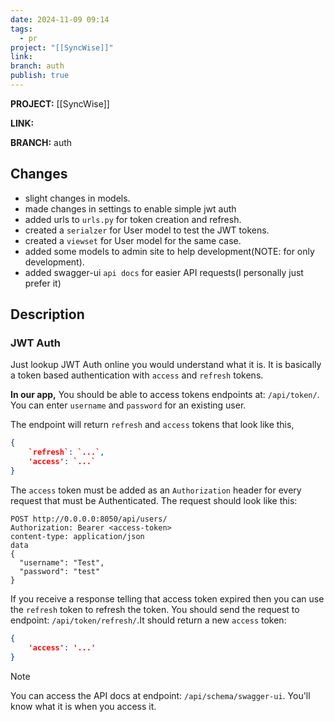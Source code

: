 ```yaml
---
date: 2024-11-09 09:14
tags:
  - pr
project: "[[SyncWise]]"
link: 
branch: auth
publish: true
---
```


**PROJECT:** [[SyncWise]]

**LINK:** 

**BRANCH:** auth

## Changes 
- slight changes in models.
- made changes in settings to enable simple jwt auth
- added urls to `urls.py` for token creation and refresh.
- created a `serialzer` for User model to test the JWT tokens.
- created a `viewset` for User model for the same case.
- added some models to admin site to help development(NOTE: for only development).
- added swagger-ui `api docs` for easier API requests(I personally just prefer it)

## Description

### JWT Auth 
Just lookup JWT Auth online you would understand what it is. It is basically a token based authentication with `access` and `refresh` tokens.

**In our app,** 
You should be able to access tokens endpoints at: `/api/token/`. You can enter `username` and `password` for an existing user. 

The endpoint will return `refresh` and `access` tokens that look like this,

```json
{
	`refresh`: `...`,
	'access': `...`
}
```

The `access` token must be added as an `Authorization` header for every request that must be Authenticated. The request should look like this:

```
POST http://0.0.0.0:8050/api/users/
Authorization: Bearer <access-token>
content-type: application/json
data
{
  "username": "Test",
  "password": "test"
}
```

If you receive a response telling that access token expired then you can use the `refresh` token to refresh the token. You should send the request to endpoint: `/api/token/refresh/`.It should return a new `access` token:

```json
{
	'access': '...'
}
```

> [!note]
> You can access the API docs at endpoint: `/api/schema/swagger-ui`. You'll know what it is when you access it.

